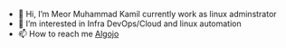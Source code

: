 - 👋 Hi, I’m Meor Muhammad Kamil currently work as linux adminstrator
- 👀 I’m interested in Infra DevOps/Cloud and linux automation
- 📫 How to reach me [Algojo](www.linkedin.com/in/mk97)

<!---
meorkamil/meorkamil is a ✨ special ✨ repository because its `README.md` (this file) appears on your GitHub profile.
You can click the Preview link to take a look at your changes.
--->
